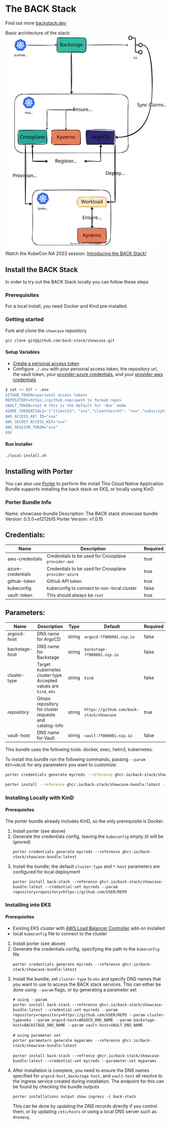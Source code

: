 # The BACK Stack

Find out more [backstack.dev](https://backstack.dev)

Basic architecture of the stack:
![architecture diagram](./imgs/arch.svg)

Watch the KubeCon NA 2023 session: [Introducing the BACK Stack!](https://youtu.be/SMlR12uwMLs)

## Install the BACK Stack

In order to try out the BACK Stack locally you can follow these steps

### Prerequisites

For a local install, you need Docker and Kind pre-installed.

### Getting started

Fork and clone the `showcase` repository

```sh
git clone git@github.com:back-stack/showcase.git
```

#### Setup Variables

-  [Create a personal access token](https://docs.github.com/en/authentication/keeping-your-account-and-data-secure/managing-your-personal-access-tokens#creating-a-personal-access-token-classic)
-  Configure `./.env` with your personal access token, the repository url, the vault token, your [provider-azure credentials](https://marketplace.upbound.io/providers/upbound/provider-family-azure/v0.38.2/docs/configuration), and your [provider-aws credentials](https://marketplace.upbound.io/providers/upbound/provider-family-aws/v0.43.1/docs/configuration)

```sh
$ cat << EOF > .env
GITHUB_TOKEN=<personal access token>
REPOSITORY=https://github.com/<path to forked repo>
VAULT_TOKEN=root # this is the default for 'dev' mode
AZURE_CREDENTIALS='{"clientId": "xxx","clientSecret": "xxx","subscriptionId": "xxx","tenantId": "xxx","activeDirectoryEndpointUrl": "https://login.microsoftonline.com","resourceManagerEndpointUrl": "https://management.azure.com/","activeDirectoryGraphResourceId": "https://graph.windows.net/","sqlManagementEndpointUrl": "https://management.core.windows.net:8443/","galleryEndpointUrl": "https://gallery.azure.com/","managementEndpointUrl": "https://management.core.windows.net/"}'
AWS_ACCESS_KEY_ID="xxx"
AWS_SECRET_ACCESS_KEY="xxx"
AWS_SESSION_TOKEN="xxx"
EOF
```

#### Run Installer

```sh
./local-install.sh
```

## Installing with Porter
You can also use [Porter][getporter] to perform the install
This Cloud Native Application Bundle supports installing the back stack on EKS, or locally using KinD

### Porter Bundle Info
Name: showcase-bundle
Description: The BACK stack showcase bundle
Version: 0.5.0+e1212b15
Porter Version: v1.0.15

Credentials:
---

| Name              | Description                                            | Required | 
|-------------------|--------------------------------------------------------|----------|
| aws-credentials   | Credentials to be used for Crossplane `provider-aws`   | true     |
| azure-credentials | Credentials to be used for Crossplane `provider-azure` | true     |
| github-token      | Github API token                                       | true     |
| kubeconfig        | kubeconfig to connect to non-local cluster             | false    |
| vault-token       | This should always be `root`                           | true     |

Parameters:
---

| Name           | Description                                                       | Type   | Default                                  | Required |
|----------------|-------------------------------------------------------------------|--------|------------------------------------------|----------|
| argocd-host    | DNS name for ArgoCD                                               | string | `argocd-7f000001.nip.io`                 | false    |
| backstage-host | DNS name for Backstage                                            | string | `backstage-7f000001.nip.io`              | false    |
| cluster-type   | Target kubernetes cluster type. Accepted values are `kind`, `eks` | string | `kind`                                   | false    |
| repository     | Gitops repository for cluster requests and catalog-info           | string | `https://github.com/back-stack/showcase` | true     |
| vault-host     | DNS name for Vault                                                | string | `vault-7f000001.nip.io`                  | false    |


This bundle uses the following tools: docker, exec, helm3, kubernetes.

To install this bundle run the following commands, passing `--param KEY=VALUE` for any parameters you want to customize:
```sh
porter credentials generate mycreds --reference ghcr.io/back-stack/showcase-bundle:latest
```
```sh
porter install --reference ghcr.io/back-stack/showcase-bundle:latest --credential-set mycreds --param repository=https://github.com/USER/REPO
```

### Installing Locally with KinD
#### Prerequisites
The porter bundle already includes KinD, so the only prerequisite is Docker.

1.  Install porter (see above)
1.  Generate the credentials config, leaving the `kubeconfig` empty (it will be ignored)
    ```
    porter credentials generate mycreds --reference ghcr.io/back-stack/showcase-bundle:latest
    ```
1.  Install the bundle; the default `cluster-type` and `*-host` parameters are configured for local deployment
    ```shell
    porter install back-stack --reference ghcr.io/back-stack/showcase-bundle:latest --credential-set mycreds --param repository=repository=https://github.com/USER/REPO
    ```

### Installing into EKS
#### Prerequisites
- Existing EKS cluster with [AWS Load Balancer Controller][alb-controller] add-on installed
- local `kubeconfig` file to connect to the cluster

1.  Install porter (see above)
1.  Generate the credentials config, specifying the path to the `kubeconfig` file
    ```
    porter credentials generate mycreds --reference ghcr.io/back-stack/showcase-bundle:latest
    ```
1.  Install the bundle; set `cluster-type` to `eks` and specify DNS names that you want to use to access the BACK stack services. This can either be done using `--param` flags, or by generating a parameter set
    ```shell
    # using --param
    porter install back-stack --reference ghcr.io/back-stack/showcase-bundle:latest --credential-set mycreds --param repository=repository=https://github.com/USER/REPO --param cluster-type=eks --param argocd-host=ARGOCD_DNS_NAME --param backstage-host=BACKSTAGE_DNS_NAME --param vault-host=VAULT_DNS_NAME
    
    # using parameter set
    porter parameters generate myparams --reference ghcr.io/back-stack/showcase-bundle:latest
    
    porter install back-stack --refrence ghcr.io/back-stack/showcase-bundle:latest --credential-set mycreds --parameter-set myparams
    ```
1.  After installation is complete, you need to ensure the DNS names specified for `argocd-host`, `backstage-host`, and `vault-host` all resolve to the ingress service created during installation. The endpoint for this can be found by checking the bundle outputs
    ```
    porter installations output show ingress -i back-stack
    ```
    This can be done by updating the DNS records directly if you control them, or by updating `/etc/hosts` or using a local DNS server such as `dnsmasq`.  

[getporter]: https://getporter.org
[install-porter]: https://getporter.org/docs/getting-started/install-porter/
[alb-controller]: https://docs.aws.amazon.com/eks/latest/userguide/aws-load-balancer-controller.html